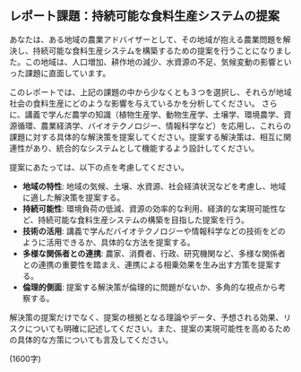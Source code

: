 ## レポート課題：持続可能な食料生産システムの提案

あなたは、ある地域の農業アドバイザーとして、その地域が抱える農業問題を解決し、持続可能な食料生産システムを構築するための提案を行うことになりました。この地域は、人口増加、耕作地の減少、水資源の不足、気候変動の影響といった課題に直面しています。

このレポートでは、上記の課題の中から少なくとも３つを選択し、それらが地域社会の食料生産にどのような影響を与えているかを分析してください。  さらに、講義で学んだ農学の知識（植物生産学、動物生産学、土壌学、環境農学、資源循環、農業経済学、バイオテクノロジー、情報科学など）を応用し、これらの課題に対する具体的な解決策を提案してください。提案する解決策は、相互に関連性があり、統合的なシステムとして機能するよう設計してください。

提案にあたっては、以下の点を考慮してください。

* **地域の特性**:  地域の気候、土壌、水資源、社会経済状況などを考慮し、地域に適した解決策を提案する。
* **持続可能性**: 環境負荷の低減、資源の効率的な利用、経済的な実現可能性など、持続可能な食料生産システムの構築を目指した提案を行う。
* **技術の活用**: 講義で学んだバイオテクノロジーや情報科学などの技術をどのように活用できるか、具体的な方法を提案する。
* **多様な関係者との連携**: 農家、消費者、行政、研究機関など、多様な関係者との連携の重要性を踏まえ、連携による相乗効果を生み出す方策を提案する。
* **倫理的側面**: 提案する解決策が倫理的に問題がないか、多角的な視点から考察する。


解決策の提案だけでなく、提案の根拠となる理論やデータ、予想される効果、リスクについても明確に記述してください。また、提案の実現可能性を高めるための具体的な方策についても言及してください。

(1600字)
